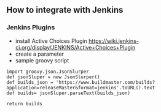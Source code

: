 ## How to integrate with Jenkins


### Jenkins Plugins

* install Active Choices Plugin https://wiki.jenkins-ci.org/display/JENKINS/Active+Choices+Plugin
* create a parameter
* sample groovy script

```
import groovy.json.JsonSlurper
def jsonSluper = new JsonSlurper()
def builds_json = 'https://www.buildmaster.com/builds?application=releaseMaster&format=jenkins'.toURL().text
def builds= jsonSluper.parseText(builds_json)

return builds
```
